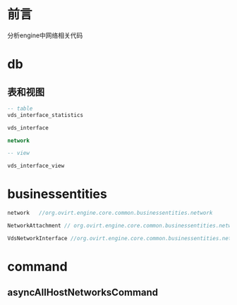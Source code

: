 # 前言
分析engine中网络相关代码

# db

## 表和视图 
```sql
-- table
vds_interface_statistics

vds_interface

network

-- view

vds_interface_view

```

# businessentities

```java
network   //org.ovirt.engine.core.common.businessentities.network

NetworkAttachment // org.ovirt.engine.core.common.businessentities.network

VdsNetworkInterface //org.ovirt.engine.core.common.businessentities.network

```

# command
## asyncAllHostNetworksCommand
